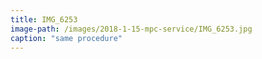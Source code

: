 ```yaml
---
title: IMG_6253
image-path: /images/2018-1-15-mpc-service/IMG_6253.jpg
caption: "same procedure"
---
```


